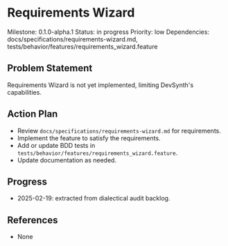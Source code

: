 # Requirements Wizard
Milestone: 0.1.0-alpha.1
Status: in progress
Priority: low
Dependencies: docs/specifications/requirements-wizard.md, tests/behavior/features/requirements_wizard.feature

## Problem Statement
Requirements Wizard is not yet implemented, limiting DevSynth's capabilities.


## Action Plan
- Review `docs/specifications/requirements-wizard.md` for requirements.
- Implement the feature to satisfy the requirements.
- Add or update BDD tests in `tests/behavior/features/requirements_wizard.feature`.
- Update documentation as needed.

## Progress
- 2025-02-19: extracted from dialectical audit backlog.

## References
- None
